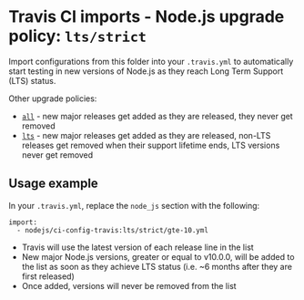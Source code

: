 # Travis CI imports - Node.js upgrade policy: `lts/strict`

Import configurations from this folder into your `.travis.yml` to automatically start testing in new versions of Node.js as they reach Long Term Support (LTS) status.

Other upgrade policies:

- [`all`](../../all) - new major releases get added as they are released, they never get removed
- [`lts`](../../lts) - new major releases get added as they are released, non-LTS releases get removed when their support lifetime ends, LTS versions never get removed   


## Usage example

In your `.travis.yml`, replace the `node_js` section with the following:

```
import:
  - nodejs/ci-config-travis:lts/strict/gte-10.yml
```

- Travis will use the latest version of each release line in the list
- New major Node.js versions, greater or equal to v10.0.0, will be added to the list as soon as they achieve LTS status (i.e. ~6 months after they are first released)
- Once added, versions will never be removed from the list
